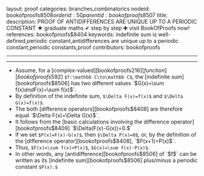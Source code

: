 layout: proof
categories: branches,combinatorics
nodeid: bookofproofs$8508
orderid: 50
parentid: bookofproofs$8507
title: 
description: PROOF OF ANTIDIFFERENCES ARE UNIQUE UP TO A PERIODIC CONSTANT ★ graduate maths ✔ step by step ✚ visit BookOfProofs now!
references: bookofproofs$8404
keywords: indefinite sum is well-defined,periodic constant,antidifferences are unique up to a periodic constant,periodic constants,proof
contributors: bookofproofs

---


---

* Assume, for a [complex-valued][bookofproofs$216] [function][bookofproofs$592] `$f:\mathbb C\to\mathbb C$`, the [indefinite sum][bookofproofs$8506] has two different values `$G(x)=\sum f(x)$` and `$F(x)=\sum f(x)$`.
* By definition of the indefinite sum, `$\Delta F(x)=f(x)$` and `$\Delta G(x)=f(x)$`.
* The both [difference operators][bookofproofs$8408] are therefore equal `$\Delta F(x)=\Delta G(x)$`.
* It follows from the [basic calculations involving the difference operator][bookofproofs$8409] `$\Delta(F(x)-G(x))=0.$`
* If we set `$P(x)=F(x)-G(x)$`, then `$\Delta P(x)=0$`, or, by the definition of the [difference operator][bookofproofs$8408], `$P(x+1)=P(x)$`.
* Thus, `$F(x)=\sum f(x)+P(x)$`, `$G(x)=\sum f(x)-P(x)$`.
* In other words, any [antidifference][bookofproofs$8506] of `$f$` can be written as its [indefinite sum][bookofproofs$8506] plus/minus a periodic constant `$P(x).$`
